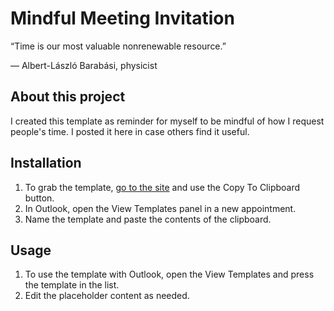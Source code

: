 # Mindful Meeting Invitation

“Time is our most valuable nonrenewable resource.”

— Albert-László Barabási, physicist

## About this project
I created this template as reminder for myself to be mindful of how I request people's time. I posted it here in case others find it useful.

## Installation
1. To grab the template, [go to the site](https://pglevy.github.io/mindful-meeting-invitation/site/index.html) and use the Copy To Clipboard button.
2. In Outlook, open the View Templates panel in a new appointment.
3. Name the template and paste the contents of the clipboard.

## Usage
1. To use the template with Outlook, open the View Templates and press the template in the list.
2. Edit the placeholder content as needed.
